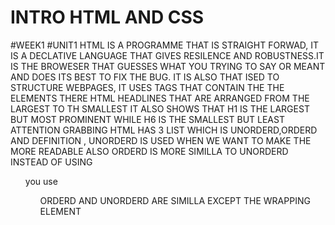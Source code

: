 # INTRO HTML AND CSS
#WEEK1
#UNIT1
HTML IS A PROGRAMME THAT IS STRAIGHT FORWAD, IT IS A DECLATIVE LANGUAGE THAT GIVES RESILENCE AND ROBUSTNESS.IT IS THE BROWESER THAT GUESSES WHAT YOU TRYING TO SAY OR MEANT AND DOES ITS BEST TO FIX THE BUG.
IT IS ALSO THAT ISED TO STRUCTURE WEBPAGES, IT USES TAGS THAT CONTAIN THE THE ELEMENTS 
THERE HTML HEADLINES THAT ARE ARRANGED FROM THE LARGEST TO TH SMALLEST IT ALSO SHOWS THAT H1 IS THE LARGEST BUT MOST PROMINENT WHILE H6 IS THE SMALLEST BUT LEAST ATTENTION GRABBING
HTML HAS 3 LIST WHICH IS UNORDERD,ORDERD AND DEFINITION , UNORDERD IS USED WHEN WE WANT TO MAKE THE MORE READABLE ALSO ORDERD IS MORE SIMILLA TO UNORDERD INSTEAD OF USING <ul> you use <ol> ORDERD AND UNORDERD ARE SIMILLA EXCEPT THE WRAPPING ELEMENT
